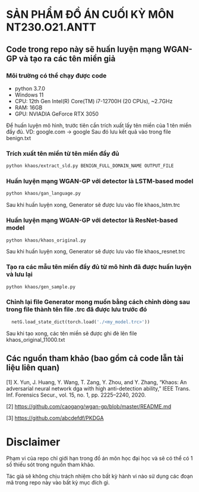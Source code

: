 # SẢN PHẨM ĐỒ ÁN CUỐI KỲ MÔN NT230.O21.ANTT

## Code trong repo này sẽ huấn luyện mạng WGAN-GP và tạo ra các tên miền giả

### Môi trường có thể chạy được code
 - python 3.7.0
 - Windows 11
 - CPU: 12th Gen Intel(R) Core(TM) i7-12700H (20 CPUs), ~2.7GHz
 - RAM: 16GB
 - GPU: NVIADIA GeForce RTX 3050

Để huấn luyện mô hình, trước tiên cần trích xuất lấy tên miền của 1 tên miền đầy đủ. VD: google.com -> google
Sau đó lưu kết quả vào trong file benign.txt

### Trích xuất tên miền từ tên miền đầy đủ

```bash
python khaos/extract_sld.py BENIGN_FULL_DOMAIN_NAME OUTPUT_FILE
```

### Huấn luyện mạng WGAN-GP với detector là LSTM-based model
```bash
python khaos/gan_language.py
```
Sau khi huấn luyện xong, Generator sẽ được lưu vào file khaos_lstm.trc

### Huấn luyện mạng WGAN-GP với detector là ResNet-based model
```bash
python khaos/khaos_original.py
```

Sau khi huấn luyện xong, Generator sẽ được lưu vào file khaos_resnet.trc

### Tạo ra các mẫu tên miền đầy đủ từ mô hình đã được huấn luyện và lưu lại
```bash
python khaos/gen_sample.py
```

### Chỉnh lại file Generator mong muốn bằng cách chỉnh dòng sau trong file thành tên file .trc đã được lưu trước đó

```python
  netG.load_state_dict(torch.load('./<my_model.trc>'))
```

Sau khi tạo xong, các tên miền sẽ được ghi đè lên file khaos_original_11000.txt

## Các nguồn tham khảo (bao gồm cả code lẫn tài liệu liên quan)

[1] X. Yun, J. Huang, Y. Wang, T. Zang, Y. Zhou, and Y. Zhang, “Khaos: An adversarial neural network dga with high anti-detection ability,” IEEE Trans. Inf. Forensics Secur., vol. 15, no. 1, pp. 2225–2240, 2020.

[2] https://github.com/caogang/wgan-gp/blob/master/README.md

[3] https://github.com/abcdefdf/PKDGA

# Disclaimer

Phạm vi của repo chỉ giới hạn trong đồ án môn học đại học và sẽ có thể có 1 số thiếu sót trong nguồn tham khảo.

Tác giả sẽ không chịu trách nhiệm cho bất kỳ hành vi nào sử dụng các đoạn mã trong repo này vào bất kỳ mục đích gì.
